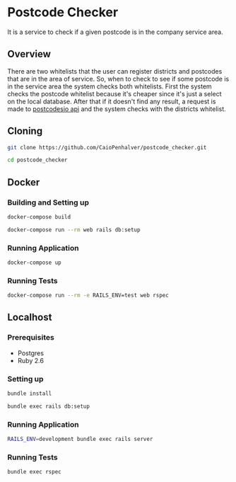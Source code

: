 # Postcode Checker

It is a service to check if a given postcode is in the company service area.

## Overview

There are two whitelists that the user can register districts and postcodes that are in the area of service. So, when to check to see if some postcode is in the service area the system checks both whitelists.
First the system checks the postcode whitelist because it's cheaper since it's just a select on the local database. After that if it doesn't find any result, a request is made to [postcodesio api](http://postcodes.io/) and the system checks with the districts whitelist.

## Cloning

```sh
git clone https://github.com/CaioPenhalver/postcode_checker.git
```
```sh
cd postcode_checker
```

## Docker
### Building and Setting up

```sh
docker-compose build
```
```sh
docker-compose run --rm web rails db:setup
```

### Running Application

```sh
docker-compose up
```

### Running Tests

```sh
docker-compose run --rm -e RAILS_ENV=test web rspec
```

## Localhost
### Prerequisites

- Postgres
- Ruby 2.6


### Setting up

```sh
bundle install
```
```sh
bundle exec rails db:setup
```

### Running Application

```sh
RAILS_ENV=development bundle exec rails server
```

### Running Tests

```sh
bundle exec rspec
```